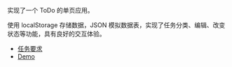 实现了一个 ToDo 的单页应用。

使用 localStorage 存储数据，JSON 模拟数据表，实现了任务分类、编辑、改变状态等功能，具有良好的交互体验。  

- [任务要求](https://github.com/baidu-ife/ife/tree/master/2015_spring/task/task0003)  
- [Demo](https://paleomoon.github.io/todo/index.html)
